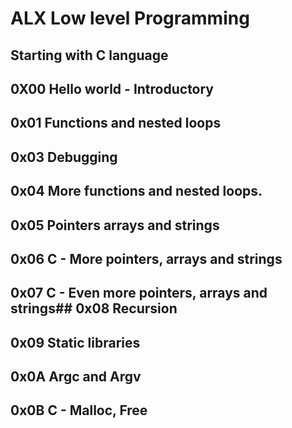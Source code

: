 # ALX Low level Programming
## Starting with C language
## **0X00** Hello world - Introductory
## **0x01** Functions and nested loops
## **0x03** Debugging
## **0x04** More functions and nested loops.
## **0x05** Pointers arrays and strings
## **0x06** C - More pointers, arrays and strings
## **0x07** C - Even more pointers, arrays and strings## **0x08** Recursion
## **0x09** Static libraries
## **0x0A** Argc and Argv
## **0x0B** C - Malloc, Free
